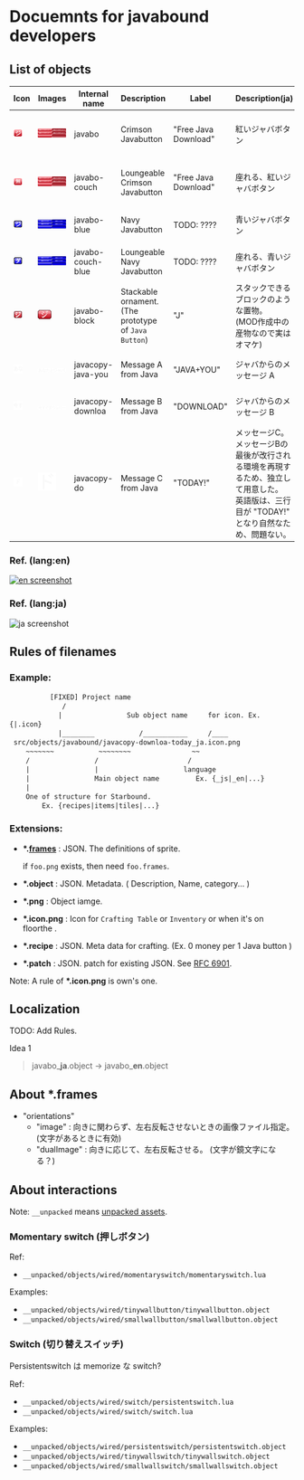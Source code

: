 # Docuemnts for javabound developers

## List of objects

Icon                    | Images                |Internal name       |    Description             | Label       | Description(ja) | Label(ja)
------------------------|-----------------------|--------------------|----------------------------|-------------|-------------|----------
![javabo.i]             |![javabo]             |javabo              | Crimson Javabutton         | "Free Java Download" | 紅いジャバボタン | "無料ジャバのダウンロード"
![javabo-couch.i]       |![javabo-couch]       |javabo-couch        | Loungeable Crimson Javabutton | "Free Java Download" | 座れる、紅いジャバボタン | "無料ジャバのダウンロード"
![javabo-blue.i]        |![javabo-blue]        |javabo-blue         | Navy Javabutton            | TODO: ???? | 青いジャバボタン| "無料ジャバのダ"
![javabo-couch-blue.i]  |![javabo-couch-blue]  |javabo-couch-blue   | Loungeable Navy Javabutton | TODO: ???? | 座れる、青いジャバボタン| "無料ジャバのダ"
![javabo-block.i]       |![javabo-block]       |javabo-block        | Stackable ornament. <br>(The prototype of `Java Button`) |  "J"  | スタックできるブロックのような置物。 <br>(MOD作成中の産物なので実はオマケ) | "ジ"
![javacopy-java-you.i]  |![javacopy-java-you]  |javacopy-java-you   | Message A from Java        | "JAVA+YOU"  | ジャバからのメッセージ A | "あなたとジャバ,"
![javacopy-downloa.i]   |![javacopy-downloa]   |javacopy-downloa    | Message B from Java        | "DOWNLOAD" | ジャバからのメッセージ B | "今すぐダウンロー" |
![javacopy-do.i]        |![javacopy-do]        |javacopy-do         | Message C from Java        | "TODAY!"  | メッセージC。 メッセージBの最後が改行される環境を再現するため、独立して用意した。 <br> 英語版は、三行目が "TODAY!" となり自然なため、問題ない。 | "ド"


### Ref. (lang:en)

[![en screenshot](https://i.gyazo.com/316b51f871313de57be3b34f8318afa4.png)](https://gyazo.com/316b51f871313de57be3b34f8318afa4)

### Ref. (lang:ja)

![ja screenshot](https://i.gyazo.com/01eb9b54b94c4dffb4208e04607b1cac.png)

## Rules of filenames

### Example:

```text
          [FIXED] Project name
             /
            |                Sub object name     for icon. Ex. {|.icon}
            |________           /___________     /____
 src/objects/javabound/javacopy-downloa-today_ja.icon.png
    ~~~~~~~           ~~~~~~~~               ~~
    /                /                      /
    |                |                     language 
    |                Main object name         Ex. {_js|_en|...}
    |
    One of structure for Starbound.
        Ex. {recipes|items|tiles|...}
```

### Extensions:

* **\*.[frames]** : JSON. The definitions of sprite.
    
    if `foo.png` exists, then need `foo.frames`.

* **\*.object**  : JSON. Metadata. ( Description, Name, category... )
* **\*.png** : Object iamge.
* **\*.icon.png**  : Icon for `Crafting Table` or `Inventory` or when it's on floorthe .
* **\*.recipe** : JSON. Meta data for crafting. (Ex.  0 money per 1 Java button )
* **\*.patch** : JSON. patch for existing JSON. See [RFC 6901].


Note: A rule of **\*.icon.png** is own's one.

## Localization

TODO: Add Rules.

Idea 1

> javabo_**ja**.object -> javabo_**en**.object

## About *.frames

* "orientations"
  * "image" : 向きに関わらず、左右反転させないときの画像ファイル指定。(文字があるときに有効)
  * "dualImage" : 向きに応じて、左右反転させる。 (文字が鏡文字になる？)

## About interactions

Note: `__unpacked` means [unpacked assets].

### Momentary switch (押しボタン)

Ref:

* `__unpacked/objects/wired/momentaryswitch/momentaryswitch.lua`

Examples:

* `__unpacked/objects/wired/tinywallbutton/tinywallbutton.object`
* `__unpacked/objects/wired/smallwallbutton/smallwallbutton.object`


### Switch (切り替えスイッチ)

Persistentswitch は memorize な switch?

Ref:

* `__unpacked/objects/wired/switch/persistentswitch.lua`
* `__unpacked/objects/wired/switch/switch.lua`

Examples:

* `__unpacked/objects/wired/persistentswitch/persistentswitch.object`
* `__unpacked/objects/wired/tinywallswitch/tinywallswitch.object`
* `__unpacked/objects/wired/smallwallswitch/smallwallswitch.object`

[RFC 6901]: https://tools.ietf.org/html/rfc6901 "RFC 6901 - JavaScript Object Notation (JSON) Pointer"
[javabo.i]: ./src/objects/javabound/javabo_ja.icon.png
[javabo-couch.i]: ./src/objects/javabound/javabo-couch_ja.icon.png
[javabo-blue.i]: ./src/objects/javabound/javabo-blue_ja.icon.png
[javabo-couch-blue.i]: ./src/objects/javabound/javabo-couch-blue_ja.icon.png
[javabo-block.i]: ./src/objects/javabound/javabo-block_ja.icon.png
[javacopy-java-you.i]: ./src/objects/javabound/javacopy-java-you_ja.icon.png
[javacopy-downloa.i]: ./src/objects/javabound/javacopy-downloa-today_ja.icon.png
[javacopy-do.i]: ./src/objects/javabound/javacopy-do_ja.icon.png
[javabo]: ./src/objects/javabound/javabo_ja.png
[javabo-couch]: ./src/objects/javabound/javabo_ja.png
[javabo-blue]: ./src/objects/javabound/javabo-blue_ja.png
[javabo-couch-blue]: ./src/objects/javabound/javabo-blue_ja.png
[javabo-block]: ./src/objects/javabound/javabo-block_ja.png
[javacopy-java-you]: ./src/objects/javabound/javacopy-java-you_ja.png
[javacopy-downloa]: ./src/objects/javabound/javacopy-downloa-today_ja.png
[javacopy-do]: ./src/objects/javabound/javacopy-do_ja.png
[frames]: http://starbounder.org/Data:Assets/frames "Data:Assets/frames - Starbounder - Starbound Wiki"
[unpacked assets]: http://starbounder.org/Modding:Modding_Basics#Step_1_-_Unpacking_Assets